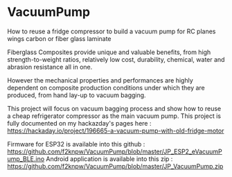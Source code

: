 # VacuumPump
How to reuse a fridge compressor to build a vacuum pump for RC planes wings carbon or fiber glass laminate

Fiberglass Composites provide unique and valuable benefits, from high strength-to-weight ratios, relatively low cost, durability, chemical, water and abrasion resistance all in one.

However  the mechanical properties and performances are highly dependent on composite production conditions under which they are produced, from hand lay-up to vacuum bagging. 

This project will focus on vacuum bagging process and show how to reuse a cheap refrigerator compressor as the main vacuum pump.
This project is fully documented on my hackazday's pages here : https://hackaday.io/project/196665-a-vacuum-pump-with-old-fridge-motor

Firmware for ESP32 is available into this github : https://github.com/f2knpw/VacuumPump/blob/master/JP_ESP2_eVacuumPump_BLE.ino
Android application is available into this zip : https://github.com/f2knpw/VacuumPump/blob/master/JP_VacuumPump.zip

